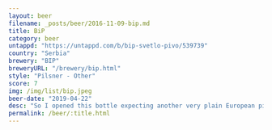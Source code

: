 ```yaml
---
layout: beer
filename: _posts/beer/2016-11-09-bip.md
title: BiP
category: beer
untappd: "https://untappd.com/b/bip-svetlo-pivo/539739"
country: "Serbia"
brewery: "BIP"
breweryURL: "/brewery/bip.html"
style: "Pilsner - Other"
score: 7
img: /img/list/bip.jpeg
beer-date: "2019-04-22"
desc: "So I opened this bottle expecting another very plain European pilsner. But instead it has really biscuity taste and a huge amount of caramel in the smell. Despite that it’s still fairly light. Quite a unique mass market beer"
permalink: /beer/:title.html
---
```

